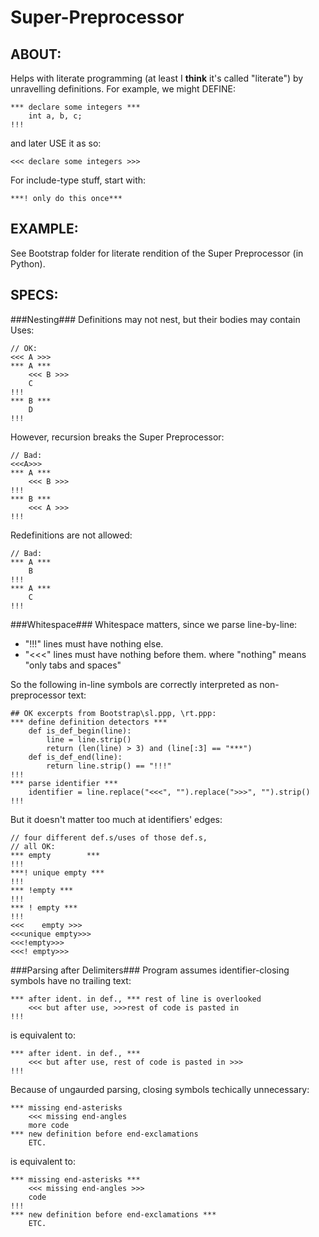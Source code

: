 Super-Preprocessor
==================


ABOUT:
-----
Helps with literate programming (at least I __think__ it's called "literate")
by unravelling definitions. For example, we might DEFINE:

    *** declare some integers ***
        int a, b, c;
    !!!
    
and later USE it as so:

    <<< declare some integers >>>
    
For include-type stuff, start with:

    ***! only do this once***


EXAMPLE:
-------
See Bootstrap folder for literate rendition of the Super Preprocessor (in Python).


SPECS:
-----
###Nesting###
Definitions may not nest, but their bodies may contain Uses:

    // OK:
    <<< A >>>
    *** A ***
        <<< B >>>
        C
    !!!
    *** B ***
        D
    !!!
    
However, recursion breaks the Super Preprocessor:

    // Bad:
    <<<A>>>
    *** A ***
        <<< B >>>
    !!!
    *** B ***
        <<< A >>>
    !!!

Redefinitions are not allowed:

    // Bad:
    *** A ***
        B
    !!!
    *** A ***
        C
    !!!

###Whitespace###
Whitespace matters, since we parse line-by-line:
* "!!!" lines must have nothing else.
* "<<<" lines must have nothing before them.
where "nothing" means "only tabs and spaces"

So the following in-line symbols are correctly interpreted as non-preprocessor text:

    ## OK excerpts from Bootstrap\sl.ppp, \rt.ppp:
    *** define definition detectors ***
        def is_def_begin(line):
            line = line.strip()
            return (len(line) > 3) and (line[:3] == "***")
        def is_def_end(line):
            return line.strip() == "!!!"
    !!!
    *** parse identifier ***
        identifier = line.replace("<<<", "").replace(">>>", "").strip()
    !!!

But it doesn't matter too much at identifiers' edges:

    // four different def.s/uses of those def.s,
    // all OK:
    *** empty        ***
    !!!
    ***! unique empty ***
    !!!
    *** !empty ***
    !!!
    *** ! empty ***
    !!!
    <<<    empty >>>
    <<<unique empty>>>
    <<<!empty>>>
    <<<! empty>>>

###Parsing after Delimiters###
Program assumes identifier-closing symbols have no trailing text:

    *** after ident. in def., *** rest of line is overlooked
        <<< but after use, >>>rest of code is pasted in
    !!!

is equivalent to:

    *** after ident. in def., ***
        <<< but after use, rest of code is pasted in >>>
    !!!

Because of ungaurded parsing, closing symbols techically unnecessary:

    *** missing end-asterisks
        <<< missing end-angles
        more code
    *** new definition before end-exclamations
        ETC.

is equivalent to:

    *** missing end-asterisks ***
        <<< missing end-angles >>>
        code
    !!!
    *** new definition before end-exclamations ***
        ETC.
